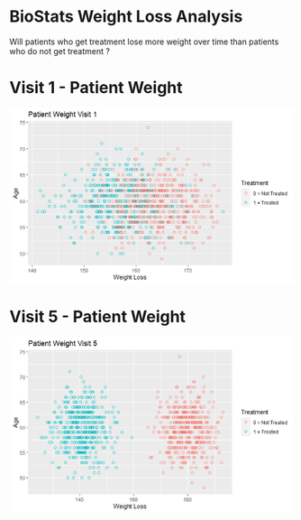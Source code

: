 # BioStats Weight Loss Analysis

Will patients who get treatment lose more weight over time than patients who do not get treatment ?


# Visit 1 - Patient Weight 

![alt text](https://github.com/pramontal247/BioStats/blob/main/image1.png)





# Visit 5 - Patient Weight 

![alt text](https://github.com/pramontal247/BioStats/blob/main/image3.png)
